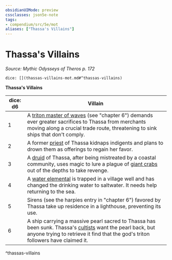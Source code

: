 ```yaml
---
obsidianUIMode: preview
cssclasses: json5e-note
tags:
- compendium/src/5e/mot
aliases: ["Thassa's Villains"]
---
```

# Thassa's Villains
*Source: Mythic Odysseys of Theros p. 172* 

`dice: [](thassas-villains-mot.md#^thassas-villains)`

**Thassa's Villains**

| dice: d6 | Villain |
|----------|---------|
| 1 | A [triton master of waves](/2-Mechanics/CLI/bestiary/humanoid/triton-master-of-waves-mot.md) (see "chapter 6") demands ever greater sacrifices to Thassa from merchants moving along a crucial trade route, threatening to sink ships that don't comply. |
| 2 | A former [priest](/2-Mechanics/CLI/bestiary/humanoid/priest.md) of Thassa kidnaps indigents and plans to drown them as offerings to regain her favor. |
| 3 | A [druid](/2-Mechanics/CLI/bestiary/humanoid/druid.md) of Thassa, after being mistreated by a coastal community, uses magic to lure a plague of [giant crabs](/2-Mechanics/CLI/bestiary/beast/giant-crab.md) out of the depths to take revenge. |
| 4 | A [water elemental](/2-Mechanics/CLI/bestiary/elemental/water-elemental.md) is trapped in a village well and has changed the drinking water to saltwater. It needs help returning to the sea. |
| 5 | Sirens (see the harpies entry in "chapter 6") favored by Thassa take up residence in a lighthouse, preventing its use. |
| 6 | A ship carrying a massive pearl sacred to Thassa has been sunk. Thassa's [cultists](/2-Mechanics/CLI/bestiary/humanoid/cultist.md) want the pearl back, but anyone trying to retrieve it find that the god's triton followers have claimed it. |
^thassas-villains